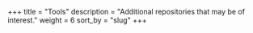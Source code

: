 +++
title = "Tools"
description = "Additional repositories that may be of interest."
weight = 6
sort_by = "slug"
+++
